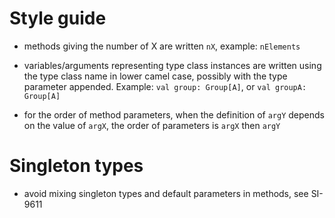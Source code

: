 Style guide
===========


- methods giving the number of X are written `nX`, example: `nElements`
- variables/arguments representing type class instances are written
  using the type class name in lower camel case, possibly with the type parameter
  appended. Example: `val group: Group[A]`, or `val groupA: Group[A]`

- for the order of method parameters, when the definition of `argY` depends on the
  value of `argX`, the order of parameters is `argX` then `argY`


Singleton types
===============

- avoid mixing singleton types and default parameters in methods, see SI-9611

